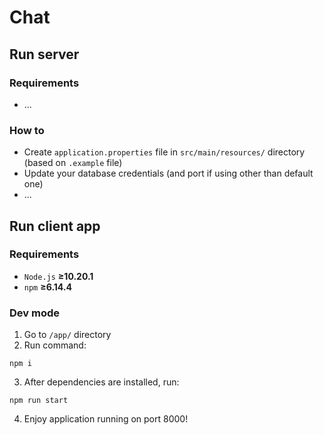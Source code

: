 # Chat

## Run server

### Requirements

- ...

### How to

- Create `application.properties` file in `src/main/resources/` directory (based on `.example` file)
- Update your database credentials (and port if using other than default one)
- ...

## Run client app

### Requirements

- `Node.js` **&ge;10.20.1**
- `npm` **&ge;6.14.4**

### Dev mode

1. Go to `/app/` directory
2. Run command:

```
npm i
```

3. After dependencies are installed, run:

```
npm run start
```

4. Enjoy application running on port 8000!
